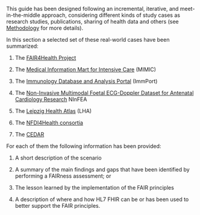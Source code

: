 This guide has been designed following an incremental,
iterative, and meet-in-the-middle approach, considering different
kinds of study cases as research studies, publications, sharing of
health data and others (see [Methodology](methodology.html) for more
details).

In this section a selected set of these real-world cases have been
summarized:

1.  The [FAIR4Health Project](FAIR4Health.html)

2.  The [Medical Information Mart for Intensive Care](mimic.html)
    (MIMIC)

3.  The [Immunology Database and Analysis Portal](immPort.html)
    (ImmPort)

4.  The [Non-Invasive Multimodal Foetal ECG-Doppler Dataset for
    Antenatal Cardiology Research](ninfea.html) NInFEA

5.  The [Leipzig Health Atlas](leipzigHealthAtlas.html) (LHA)

6.  The [NFDI4Health consortia](NFDI4Health.html)

7.  The [CEDAR](cedar.html) 

For each of them the following information has been provided:

1.  A short description of the scenario

2.  A summary of the main findings and gaps that have been identified by
    performing a FAIRness assessment; or

3.  The lesson learned by the implementation of the FAIR principles

4.  A description of where and how HL7 FHIR can be or has been used to
    better support the FAIR principles.
